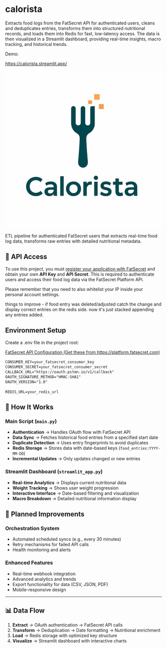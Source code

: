 # calorista

Extracts food logs from the FatSecret API for authenticated users, cleans and deduplicates entries, transforms them into structured nutritional records, and loads them into Redis for fast, low-latency access. The data is then visualized in a Streamlit dashboard, providing real-time insights, macro tracking, and historical trends.

Demo:

https://calorista.streamlit.app/

![Calorista Icon](./icon.jpg)

ETL pipeline for authenticated FatSecret users that extracts real-time food log data, transforms raw entries with detailed nutritional metadata.

## 🔑 API Access

To use this project, you must [register your application with FatSecret](https://platform.fatsecret.com/api/Default.aspx?screen=rapiintro) and obtain your own **API Key** and **API Secret**. This is required to authenticate users and access their food log data via the FatSecret Platform API.

Please remember that you need to also whitelist your IP inside your personal account settings.

things to improve - if food entry was deleted/adjusted catch the change and display correct entries on the redis side.
now it's just stacked appending any entries added.

## Environment Setup

Create a .env file in the project root:

[FatSecret API Configuration (Get these from https://platform.fatsecret.com)](https://platform.fatsecret.com)

```
CONSUMER_KEY=your_fatsecret_consumer_key
CONSUMER_SECRET=your_fatsecret_consumer_secret
CALLBACK_URL="https://oauth.pstmn.io/v1/callback"
OAUTH_SIGNATURE_METHOD="HMAC-SHA1"
OAUTH_VERSION="1.0"

REDIS_URL=your_redis_url

```

## 🔄 How It Works

### Main Script (`main.py`)
- **Authentication** → Handles OAuth flow with FatSecret API  
- **Data Sync** → Fetches historical food entries from a specified start date  
- **Duplicate Detection** → Uses entry fingerprints to avoid duplicates  
- **Redis Storage** → Stores data with date-based keys (`food_entries:YYYY-MM-DD`)  
- **Incremental Updates** → Only updates changed or new entries

### Streamlit Dashboard (`streamlit_app.py`)
- **Real-time Analytics** → Displays current nutritional data  
- **Weight Tracking** → Shows user weight progression  
- **Interactive Interface** → Date-based filtering and visualization  
- **Macro Breakdown** → Detailed nutritional information display

## 🔧 Planned Improvements

### Orchestration System
- Automated scheduled syncs (e.g., every 30 minutes)  
- Retry mechanisms for failed API calls  
- Health monitoring and alerts

### Enhanced Features
- Real-time webhook integration  
- Advanced analytics and trends  
- Export functionality for data (CSV, JSON, PDF)  
- Mobile-responsive design

---

## 📊 Data Flow
1. **Extract** → OAuth authentication → FatSecret API calls  
2. **Transform** → Deduplication → Date formatting → Nutritional enrichment  
3. **Load** → Redis storage with optimized key structure  
4. **Visualize** → Streamlit dashboard with interactive charts
